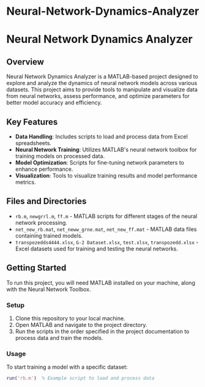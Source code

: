 # Neural-Network-Dynamics-Analyzer
# Neural Network Dynamics Analyzer

## Overview
Neural Network Dynamics Analyzer is a MATLAB-based project designed to explore and analyze the dynamics of neural network models across various datasets. This project aims to provide tools to manipulate and visualize data from neural networks, assess performance, and optimize parameters for better model accuracy and efficiency.

## Key Features
- **Data Handling**: Includes scripts to load and process data from Excel spreadsheets.
- **Neural Network Training**: Utilizes MATLAB's neural network toolbox for training models on processed data.
- **Model Optimization**: Scripts for fine-tuning network parameters to enhance performance.
- **Visualization**: Tools to visualize training results and model performance metrics.

## Files and Directories
- `rb.m`, `newgrrl.m`, `ff.m` - MATLAB scripts for different stages of the neural network processing.
- `net_new_rb.mat`, `net_neww_grne.mat`, `net_new_ff.mat` - MATLAB data files containing trained models.
- `transpozedds4444.xlsx`, `G-2 Dataset.xlsx`, `test.xlsx`, `transpozedd.xlsx` - Excel datasets used for training and testing the neural networks.

## Getting Started
To run this project, you will need MATLAB installed on your machine, along with the Neural Network Toolbox.

### Setup
1. Clone this repository to your local machine.
2. Open MATLAB and navigate to the project directory.
3. Run the scripts in the order specified in the project documentation to process data and train the models.

### Usage
To start training a model with a specific dataset:
```matlab
run('rb.m')  % Example script to load and process data
